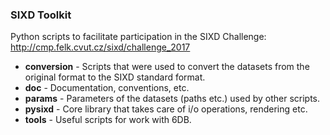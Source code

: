 ### SIXD Toolkit

Python scripts to facilitate participation in the SIXD Challenge:
http://cmp.felk.cvut.cz/sixd/challenge_2017

- **conversion** - Scripts that were used to convert the datasets from the original format to the SIXD standard format.
- **doc** - Documentation, conventions, etc.
- **params** - Parameters of the datasets (paths etc.) used by other scripts.
- **pysixd** - Core library that takes care of i/o operations, rendering etc.
- **tools** - Useful scripts for work with 6DB.
